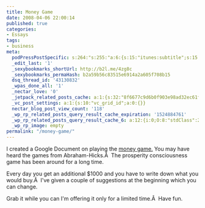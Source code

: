 ```yaml
---
title: Money Game
date: 2008-04-06 22:00:14
published: true
categories:
- Essays
tags:
- business
meta:
  podPressPostSpecific: s:264:"s:255:"a:6:{s:15:"itunes:subtitle";s:15:"##PostExcerpt##";s:14:"itunes:summary";s:15:"##PostExcerpt##";s:15:"itunes:keywords";s:17:"##WordPressCats##";s:13:"itunes:author";s:10:"##Global##";s:15:"itunes:explicit";s:7:"Default";s:12:"itunes:block";s:7:"Default";}";";
  _edit_last: '1'
  _sexybookmarks_shortUrl: http://b2l.me/4zg8c
  _sexybookmarks_permaHash: b2a59b56c83515e6914a2a605f708b15
  dsq_thread_id: '43130832'
  _wpas_done_all: '1'
  _nectar_love: '0'
  _jetpack_related_posts_cache: a:1:{s:32:"8f6677c9d6b0f903e98ad32ec61f8deb";a:2:{s:7:"expires";i:1506734457;s:7:"payload";a:3:{i:0;a:1:{s:2:"id";i:3152;}i:1;a:1:{s:2:"id";i:234;}i:2;a:1:{s:2:"id";i:988;}}}}
  _vc_post_settings: a:1:{s:10:"vc_grid_id";a:0:{}}
  nectar_blog_post_view_count: '118'
  _wp_rp_related_posts_query_result_cache_expiration: '1524884761'
  _wp_rp_related_posts_query_result_cache_6: a:12:{i:0;O:8:"stdClass":2:{s:7:"post_id";s:4:"2330";s:5:"score";s:17:"79.25188838916183";}i:1;O:8:"stdClass":2:{s:7:"post_id";s:4:"2381";s:5:"score";s:17:"58.61249680122363";}i:2;O:8:"stdClass":2:{s:7:"post_id";s:4:"2342";s:5:"score";s:17:"57.24013977884782";}i:3;O:8:"stdClass":2:{s:7:"post_id";s:3:"585";s:5:"score";s:17:"56.98288141529534";}i:4;O:8:"stdClass":2:{s:7:"post_id";s:4:"2353";s:5:"score";s:18:"50.263722261432356";}i:5;O:8:"stdClass":2:{s:7:"post_id";s:4:"2335";s:5:"score";s:18:"50.263722261432356";}i:6;O:8:"stdClass":2:{s:7:"post_id";s:4:"2365";s:5:"score";s:18:"44.594496412706185";}i:7;O:8:"stdClass":2:{s:7:"post_id";s:3:"421";s:5:"score";s:17:"43.07392344596418";}i:8;O:8:"stdClass":2:{s:7:"post_id";s:3:"228";s:5:"score";s:17:"43.07392344596418";}i:9;O:8:"stdClass":2:{s:7:"post_id";s:4:"2363";s:5:"score";s:17:"38.77705461961383";}i:10;O:8:"stdClass":2:{s:7:"post_id";s:4:"2361";s:5:"score";s:17:"38.77705461961383";}i:11;O:8:"stdClass":2:{s:7:"post_id";s:4:"2359";s:5:"score";s:17:"38.77705461961383";}}
  _wp_rp_image: empty
permalink: "/money-game/"
---
```

I created a Google Document on playing the <a href="http://spreadsheets.google.com/pub?key=p_wO4GcmAAPnr4SiZK_Hudw" rel="nofollow">money game.</a> You may have heard the games from Abraham-Hicks.Â  The prosperity consciousness game has been around for a long time.

Every day you get an additional $1000 and you have to write down what you would buy.Â  I've given a couple of suggestions at the beginning which you can change.

Grab it while you can I'm offering it only for a limited time.Â  Have fun.
